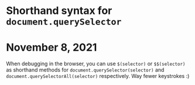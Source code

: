 # Shorthand syntax for `document.querySelector`
# November 8, 2021

When debugging in the browser, you can use `$(selector)` or `$$(selector)` as shorthand methods for 
`document.querySelector(selector)` and `document.querySelectorAll(selector)` respectively. Way fewer keystrokes :) 
